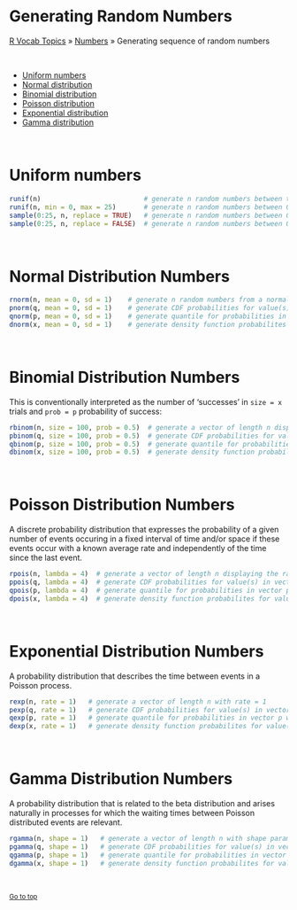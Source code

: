 # Generating Random Numbers

[R Vocab Topics](index) &#187; [Numbers](numbers) &#187; Generating sequence of random numbers

<br>

* <a href="#uniform">Uniform numbers</a> 
* <a href="#normal">Normal distribution</a>
* <a href="#binomial">Binomial distribution</a>
* <a href="#poisson">Poisson distribution</a>
* <a href="#exponential">Exponential distribution</a>
* <a href="#gamma">Gamma distribution</a>

<br>

# Uniform numbers 
<a name="uniform"></a>

```r
runif(n)                          # generate n random numbers between the default values of 0 and 1
runif(n, min = 0, max = 25)       # generate n random numbers between 0 and 25
sample(0:25, n, replace = TRUE)   # generate n random numbers between 0 and 25 (with replacement)
sample(0:25, n, replace = FALSE)  # generate n random numbers between 0 and 25 (without replacement)
```

<br>

# Normal Distribution Numbers 
<a name="normal"></a> 

```r
rnorm(n, mean = 0, sd = 1)    # generate n random numbers from a normal distribution with given mean & st. dev.
pnorm(q, mean = 0, sd = 1)    # generate CDF probabilities for value(s) in vector q 
qnorm(p, mean = 0, sd = 1)    # generate quantile for probabilities in vector p
dnorm(x, mean = 0, sd = 1)    # generate density function probabilites for value(s) in vector x
```

<br>

# Binomial Distribution Numbers 
<a name="binomial"></a> 
This is conventionally interpreted as the number of ‘successes’ in `size = x` trials and `prob = p` probability of success:

```r
rbinom(n, size = 100, prob = 0.5)  # generate a vector of length n displaying the number of successes from a trial size = 100 with a probabilty of success = 0.5
pbinom(q, size = 100, prob = 0.5)  # generate CDF probabilities for value(s) in vector q 
qbinom(p, size = 100, prob = 0.5)  # generate quantile for probabilities in vector p
dbinom(x, size = 100, prob = 0.5)  # generate density function probabilites for value(s) in vector x
```

<br>

# Poisson Distribution Numbers 
<a name="poisson"></a> 
A discrete probability distribution that expresses the probability of a given number of events occuring in a fixed interval of time and/or space if these events occur with a known average rate and independently of the time since the last event.

```r
rpois(n, lambda = 4)  # generate a vector of length n displaying the random number of events occuring when lambda (mean rate) equals 4.
ppois(q, lambda = 4)  # generate CDF probabilities for value(s) in vector q when lambda (mean rate) equals 4.
qpois(p, lambda = 4)  # generate quantile for probabilities in vector p when lambda (mean rate) equals 4.
dpois(x, lambda = 4)  # generate density function probabilites for value(s) in vector x when lambda (mean rate) equals 4.
```

<br>

# Exponential Distribution Numbers 
<a name="exponential"></a> 
A probability distribution that describes the time between events in a Poisson process.

```r
rexp(n, rate = 1)   # generate a vector of length n with rate = 1
pexp(q, rate = 1)   # generate CDF probabilities for value(s) in vector q when rate = 4.
qexp(p, rate = 1)   # generate quantile for probabilities in vector p when rate = 4.
dexp(x, rate = 1)   # generate density function probabilites for value(s) in vector x when rate = 4.
```

<br>

# Gamma Distribution Numbers 
<a name="gamma"></a> 
A probability distribution that is related to the beta distribution and arises naturally in processes for which the waiting times between Poisson distributed events are relevant.

```r
rgamma(n, shape = 1)   # generate a vector of length n with shape parameter = 1
pgamma(q, shape = 1)   # generate CDF probabilities for value(s) in vector q when shape parameter = 1.
qgamma(p, shape = 1)   # generate quantile for probabilities in vector p when shape parameter = 1.
dgamma(x, shape = 1)   # generate density function probabilites for value(s) in vector x when shape parameter = 1.
```

<br>

<small><a href="#">Go to top</a></small>

